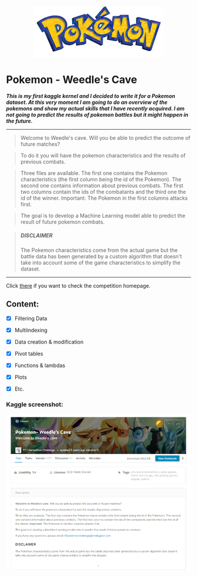 <p align="center">
  <img src="https://github.com/Carmui/Data-Science-Projects/blob/master/KagglePokemon/img/Pokemon.jpg?raw=true" alt="Pokemon"/>
</p>


<p align="center"><h1>Pokemon - Weedle's Cave</h1></p>

***This is my first kaggle kernel and I decided to write it for a Pokemon dataset. At this very moment I am going to do an overview of the pokemons and show my actual skills that I have recently acquired. I am not going to predict the results of pokemon battles but it might happen in the future.***

***

>Welcome to Weedle's cave. Will you be able to predict the outcome of future matches?

>To do it you will have the pokemon characteristics and the results of previous combats.

>Three files are available. The first one contains the Pokemon characteristics (the first column being the id of the Pokemon). The second one contains information about previous combats. The first two columns contain the ids of the combatants and the third one the id of the winner. Important: The Pokemon in the first columns attacks first.

>The goal is to develop a Machine Learning model able to predict the result of future pokemon combats.

>##### DISCLAIMER
>The Pokemon characteristics come from the actual game but the battle data has been generated by a custom algorithm that doesn't take into account some of the game characteristics to simplify the dataset.
 
***

Click [there](https://www.kaggle.com/terminus7/pokemon-challenge) if you want to check the competition homepage.

## Content:
- [x] Filtering Data
- [x] Multiindexing 
- [x] Data creation & modification
- [x] Pivot tables
- [x] Functions & lambdas
- [x] Plots
- [x] Etc.




### Kaggle screenshot: 
<p align="center">
  <img src="https://github.com/Carmui/Data-Science-Projects/blob/master/KagglePokemon/img/Pokemon2.PNG?raw=true" alt="Challenge descr"/>
</p>


   

